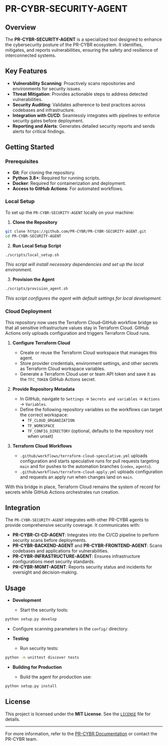 <!--
Updates that need to be made:
1. 
-->

# PR-CYBR-SECURITY-AGENT

## Overview

The **PR-CYBR-SECURITY-AGENT** is a specialized tool designed to enhance the cybersecurity posture of the PR-CYBR ecosystem. It identifies, mitigates, and reports vulnerabilities, ensuring the safety and resilience of interconnected systems.

## Key Features

- **Vulnerability Scanning**: Proactively scans repositories and environments for security issues.
- **Threat Mitigation**: Provides actionable steps to address detected vulnerabilities.
- **Security Auditing**: Validates adherence to best practices across codebases and infrastructure.
- **Integration with CI/CD**: Seamlessly integrates with pipelines to enforce security gates before deployment.
- **Reporting and Alerts**: Generates detailed security reports and sends alerts for critical findings.

## Getting Started

### Prerequisites

- **Git**: For cloning the repository.
- **Python 3.8+**: Required for running scripts.
- **Docker**: Required for containerization and deployment.
- **Access to GitHub Actions**: For automated workflows.

### Local Setup

To set up the `PR-CYBR-SECURITY-AGENT` locally on your machine:

1. **Clone the Repository**

```bash
git clone https://github.com/PR-CYBR/PR-CYBR-SECURITY-AGENT.git
cd PR-CYBR-SECURITY-AGENT
```

2. **Run Local Setup Script**

```bash
./scripts/local_setup.sh
```
_This script will install necessary dependencies and set up the local environment._

3. **Provision the Agent**

```bash
./scripts/provision_agent.sh
```
_This script configures the agent with default settings for local development._

### Cloud Deployment

This repository now uses the Terraform Cloud–GitHub workflow bridge so that all sensitive infrastructure values stay in Terraform Cloud. GitHub Actions only uploads configuration and triggers Terraform Cloud runs.

1. **Configure Terraform Cloud**

   - Create or reuse the Terraform Cloud workspace that manages this agent.
   - Store provider credentials, environment settings, and other secrets as Terraform Cloud workspace variables.
   - Generate a Terraform Cloud user or team API token and save it as the `TFC_TOKEN` GitHub Actions secret.

2. **Provide Repository Metadata**

   - In GitHub, navigate to `Settings` → `Secrets and variables` → `Actions` → `Variables`.
   - Define the following repository variables so the workflows can target the correct workspace:
     - `TF_CLOUD_ORGANIZATION`
     - `TF_WORKSPACE`
     - `TF_CONFIG_DIRECTORY` (optional, defaults to the repository root when unset)

3. **Terraform Cloud Workflows**

   - `.github/workflows/terraform-cloud-speculative.yml` uploads configuration and starts speculative runs for pull requests targeting `main` and for pushes to the automation branches (`codex`, `agents`).
   - `.github/workflows/terraform-cloud-apply.yml` uploads configuration and requests an apply run when changes land on `main`.

With this bridge in place, Terraform Cloud remains the system of record for secrets while GitHub Actions orchestrates run creation.

## Integration

The `PR-CYBR-SECURITY-AGENT` integrates with other PR-CYBR agents to provide comprehensive security coverage. It communicates with:

- **PR-CYBR-CI-CD-AGENT**: Integrates into the CI/CD pipeline to perform security scans before deployments.
- **PR-CYBR-BACKEND-AGENT** and **PR-CYBR-FRONTEND-AGENT**: Scans codebases and applications for vulnerabilities.
- **PR-CYBR-INFRASTRUCTURE-AGENT**: Ensures infrastructure configurations meet security standards.
- **PR-CYBR-MGMT-AGENT**: Reports security status and incidents for oversight and decision-making.

## Usage

- **Development**

  - Start the security tools:

```bash
python setup.py develop
```

  - Configure scanning parameters in the `config/` directory.

- **Testing**

  - Run security tests:

```bash
python -m unittest discover tests
```

- **Building for Production**

  - Build the agent for production use:

```bash
python setup.py install
```

## License

This project is licensed under the **MIT License**. See the [`LICENSE`](LICENSE) file for details.

---

For more information, refer to the [PR-CYBR Documentation](https://github.com/PR-CYBR/PR-CYBR-SECURITY-AGENT/Wiki) or contact the PR-CYBR team.
